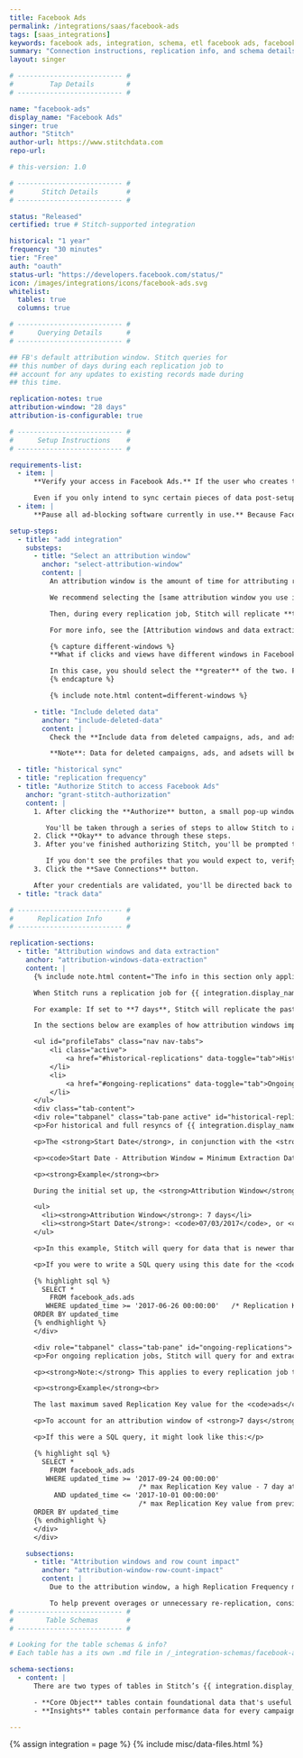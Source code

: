 ```yaml
---
title: Facebook Ads
permalink: /integrations/saas/facebook-ads
tags: [saas_integrations]
keywords: facebook ads, integration, schema, etl facebook ads, facebook ads etl
summary: "Connection instructions, replication info, and schema details for Stitch's Facebook Ads integration."
layout: singer

# -------------------------- #
#         Tap Details        #
# -------------------------- #

name: "facebook-ads"
display_name: "Facebook Ads"
singer: true
author: "Stitch"
author-url: https://www.stitchdata.com
repo-url: 

# this-version: 1.0

# -------------------------- #
#       Stitch Details       #
# -------------------------- #

status: "Released"
certified: true # Stitch-supported integration

historical: "1 year"
frequency: "30 minutes"
tier: "Free"
auth: "oauth"
status-url: "https://developers.facebook.com/status/"
icon: /images/integrations/icons/facebook-ads.svg
whitelist:
  tables: true
  columns: true

# -------------------------- #
#      Querying Details      #
# -------------------------- #

## FB's default attribution window. Stitch queries for
## this number of days during each replication job to
## account for any updates to existing records made during
## this time.

replication-notes: true
attribution-window: "28 days"
attribution-is-configurable: true

# -------------------------- #
#      Setup Instructions    #
# -------------------------- #

requirements-list:
  - item: |
      **Verify your access in Facebook Ads.** If the user who creates the integration has restricted permissions - meaning the user doesn't have access to all campaigns or ads - Stitch may encounter issues replicating data.

      Even if you only intend to sync certain pieces of data post-setup, the user completing the initial setup should still have full access.
  - item: |
      **Pause all ad-blocking software currently in use.** Because Facebook authentication uses pop ups, you may encounter issues if ad blockers aren't disabled during the setup.

setup-steps:
  - title: "add integration"
    substeps:
      - title: "Select an attribution window"
        anchor: "select-attribution-window"
        content: |
          An attribution window is the amount of time for attributing results to ads and the lookback period after those actions occur during which ad results are counted.

          We recommend selecting the [same attribution window you use in Facebook Ads](https://www.facebook.com/business/help/458681590974355) to prevent discrepancies between Facebook's UI and data replicated by Stitch. For example: If the attribution window in Facebook Ads is **7 days**, you should define this setting as **7 days**.

          Then, during every replication job, Stitch will replicate **the past seven days' worth of data** to account for result attribution. This will ensure that records updated during the attribution period are correctly captured by Stitch.

          For more info, see the [Attribution windows and data extraction](#attribution-windows-data-extraction) section.

          {% capture different-windows %}
          **What if clicks and views have different windows in Facebook Ads?**<br>

          In this case, you should select the **greater** of the two. For example: If clicks have a window of 7 days and views have a window of 1 day, you should select **7 days** as the setting in Stitch. This will ensure that the values for clicks and views are correctly updated.
          {% endcapture %}

          {% include note.html content=different-windows %}

      - title: "Include deleted data"
        anchor: "include-deleted-data"
        content: |
          Check the **Include data from deleted campaigns, ads, and adsets** box to have Stitch replicate data for these deleted objects.

          **Note**: Data for deleted campaigns, ads, and adsets will be included only in [**Core Object**](#schema) tables.

  - title: "historical sync"
  - title: "replication frequency"
  - title: "Authorize Stitch to access Facebook Ads"
    anchor: "grant-stitch-authorization"
    content: |
      1. After clicking the **Authorize** button, a small pop-up window will display.

         You'll be taken through a series of steps to allow Stitch to access data from your Public Profile, Facebook Ads, and related stats. 
      2. Click **Okay** to advance through these steps.
      3. After you've finished authorizing Stitch, you'll be prompted to select the Facebook Ad Account you want to pull data from. Select the desired account by clicking the checkbox in the **Connect** column.

         If you don't see the profiles that you would expect to, verify your Facebook Ads permissions before reaching out to support.
      3. Click the **Save Connections** button.

      After your credentials are validated, you'll be directed back to Stitch (click the {{ app.buttons.finish-int-setup }} button to wrap things up) and the {{ app.page-names.int-details }} page will display.
  - title: "track data"

# -------------------------- #
#      Replication Info      #
# -------------------------- #

replication-sections:
  - title: "Attribution windows and data extraction"
    anchor: "attribution-windows-data-extraction"
    content: |
      {% include note.html content="The info in this section only applies to tables using Incremental Replication. Tables using Full Table Replication replicate fully during each replication job and don't use attribution windows." %}

      When Stitch runs a replication job for {{ integration.display_name }}, it will use the value of the **Attribution Window** setting to query for and extract data for Incremental tables. An attribution window is a period of time for attributing results to ads and the lookback period after those actions occur during which ad results are counted.

      For example: If set to **7 days**, Stitch will replicate the past seven days' worth of data every time a replication job runs. While Stitch replicates data in this way to account for updates to records made during the attribution window, it can have a [substantial impact on your overall row usage](#attribution-window-row-count-impact).

      In the sections below are examples of how attribution windows impact how Stitch extracts data during historical and ongoing replication jobs.

      <ul id="profileTabs" class="nav nav-tabs">
          <li class="active">
              <a href="#historical-replications" data-toggle="tab">Historical and full re-replications</a>
          </li>
          <li>
              <a href="#ongoing-replications" data-toggle="tab">Ongoing replications</a>
          </li>
      </ul>
      <div class="tab-content">
      <div role="tabpanel" class="tab-pane active" id="historical-replications">
      <p>For historical and full resyncs of {{ integration.display_name }} data, Stitch will query for and extract data newer than or equal to the date defined in the <strong>Start Date</strong> field in the Integration Settings page.</p>

      <p>The <strong>Start Date</strong>, in conjunction with the <strong>Attribution Window</strong> setting, will define the minimum date Stitch should query for when extracting historical data. This is calculated as:</p>

      <p><code>Start Date - Attribution Window = Minimum Extraction Date</code></p>

      <p><strong>Example</strong><br>

      During the initial set up, the <strong>Attribution Window</strong> and <strong>Start Date</strong> settings are defined as:</p>

      <ul>
        <li><strong>Attribution Window</strong>: 7 days</li>
        <li><strong>Start Date</strong>: <code>07/03/2017</code>, or <code>2017-07-03 00:00:00</code></li>
      </ul>

      <p>In this example, Stitch will query for data that is newer than or equal to <code>2017-06-26 00:00:00</code>, or <code>2017-07-03 00:00:00 - 7 days</code>.</p>

      <p>If you were to write a SQL query using this date for the <code>ads</code> table, it might look like this:</p>

      {% highlight sql %}
        SELECT *
          FROM facebook_ads.ads
         WHERE updated_time >= '2017-06-26 00:00:00'   /* Replication Key column */
      ORDER BY updated_time
      {% endhighlight %}
      </div>

      <div role="tabpanel" class="tab-pane" id="ongoing-replications">
      <p>For ongoing replication jobs, Stitch will query for and extract data using the last saved maximum value in the table's Replication Key column and the <strong>Attribution Window</strong> setting.</p>

      <p><strong>Note:</strong> This applies to every replication job that takes place after the historical replication job.</p>

      <p><strong>Example</strong><br>

      The last maximum saved Replication Key value for the <code>ads</code> table is <code>2017-10-01 00:00:00</code>.</p>

      <p>To account for an attribution window of <strong>7 days</strong>, we'd subtract this from the last maximum saved Replication Key value. This would equal <code>2017-09-24 00:00:00</code>. In this case, Stitch would query for and extract data that is newer than or equal to <code>2017-09-24 00:00:00</code> and older than or equal to <code>2017-10-01 00:00:00</code>.</p>

      <p>If this were a SQL query, it might look like this:</p>

      {% highlight sql %}
        SELECT *
          FROM facebook_ads.ads
         WHERE updated_time >= '2017-09-24 00:00:00'
                                /* max Replication Key value - 7 day attribution window */
           AND updated_time <= '2017-10-01 00:00:00'
                                /* max Replication Key value from previous job */
      ORDER BY updated_time
      {% endhighlight %}
      </div>
      </div>

    subsections:
      - title: "Attribution windows and row count impact"
        anchor: "attribution-window-row-count-impact"
        content: |
          Due to the attribution window, a high Replication Frequency may not be necessary. Because Stitch will replicate data from the past `N` days during every replication job, recent data will be re-replicated and count towards your row quota.

          To help prevent overages or unnecessary re-replication, consider setting the integration to replicate less frequently. For example: every 12 or 24 hours.
# -------------------------- #
#        Table Schemas       #
# -------------------------- #

# Looking for the table schemas & info?
# Each table has a its own .md file in /_integration-schemas/facebook-ads

schema-sections:
  - content: |
      There are two types of tables in Stitch’s {{ integration.display_name }} integration: Core Object and Insights.

      - **Core Object** tables contain foundational data that's useful for analysis. These are the [`adcreative`](#adcreative), [`ads`](#ads), [`adsets`](#adsets), and [`campaigns`](#campaigns) tables. To learn more about how Facebook Ads data is structured, we recommend checking out their [API guide](https://developers.facebook.com/docs/marketing-api/buying-api).
      - **Insights** tables contain performance data for every campaign/adset/ad combination, segmented by day and demographics specific to each table. For example: The [`ads_insights_age_and_gender`](#ads_insights_age_and_gender) table is segmented by day, age, and gender.

---
```

{% assign integration = page %}
{% include misc/data-files.html %}